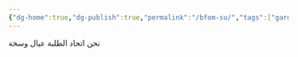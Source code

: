 ```yaml
---
{"dg-home":true,"dg-publish":true,"permalink":"/bfom-su/","tags":["gardenEntry"],"dgPassFrontmatter":true,"created":"2025-03-14T14:54:00.421+02:00","updated":"2025-03-14T15:01:58.198+02:00"}
---
```


نحن اتحاد الطلبة عيال وسخة